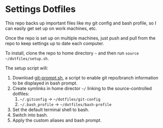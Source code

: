# Settings Dotfiles

This repo backs up important files like my git config and bash profile, so I can easily get set up on work machines, etc.

Once the repo is set up on multiple machines, just push and pull from the repo to keep settings up to date each computer.

To install, clone the repo to home directory `~` and then run `source ~/dotfiles/setup.sh`.

The setup script will:
1. Download [git-prompt.sh](https://github.com/git/git/blob/master/contrib/completion/git-prompt.sh), a script to enable git repo/branch information to be displayed in bash prompt.
1. Create symlinks in home director `~/` linking to the source-controlled dotfiles:
   1. `~/.gitconfig` -> `~/dotfiles/git-config`
   1. `~/.bash_profile` -> `~/dotfiles/bash-profile`
1. Set the default terminal shell to bash.
1. Switch into bash.
1. Apply the custom aliases and bash prompt.
